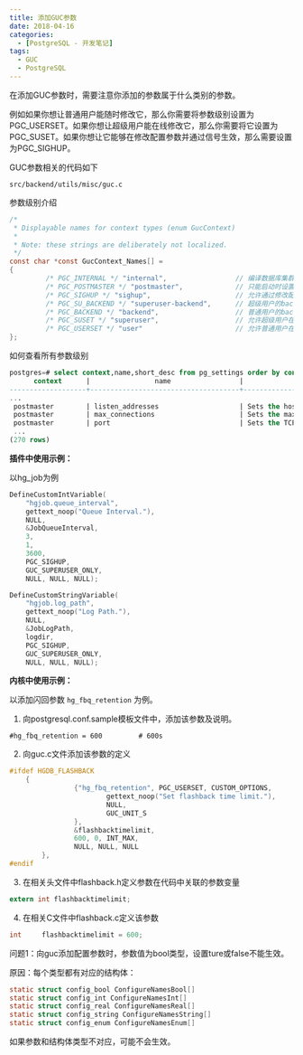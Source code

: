 ```yaml
---
title: 添加GUC参数
date: 2018-04-16 
categories: 
  - [PostgreSQL - 开发笔记]
tags: 
  - GUC
  - PostgreSQL
---
```



在添加GUC参数时，需要注意你添加的参数属于什么类别的参数。

例如如果你想让普通用户能随时修改它，那么你需要将参数级别设置为PGC_USERSET。如果你想让超级用户能在线修改它，那么你需要将它设置为PGC_SUSET。如果你想让它能够在修改配置参数并通过信号生效，那么需要设置为PGC_SIGHUP。

GUC参数相关的代码如下

```shell
src/backend/utils/misc/guc.c
```

参数级别介绍
```c
/*  
 * Displayable names for context types (enum GucContext)  
 *  
 * Note: these strings are deliberately not localized.  
 */  
const char *const GucContext_Names[] =  
{  
         /* PGC_INTERNAL */ "internal",					// 编译数据库集群时设置  
         /* PGC_POSTMASTER */ "postmaster",				// 只能启动时设置  
         /* PGC_SIGHUP */ "sighup",						// 允许通过修改配置文件，并通过SIGHUP信号更新参数。  
         /* PGC_SU_BACKEND */ "superuser-backend",		// 超级用户的backend级参数  
         /* PGC_BACKEND */ "backend",					// 普通用户的backend级参数  
         /* PGC_SUSET */ "superuser",					// 允许超级用户在线修改的参数  
         /* PGC_USERSET */ "user"						// 允许普通用户在线修改的参数  
};  
```
如何查看所有参数级别
```sql
postgres=# select context,name,short_desc from pg_settings order by context,category,name;  
      context      |                name                 |                                                          short_desc                                                             
-------------------+-------------------------------------+-------------------------------------------------------------------------------------------------------------------------------  
...
 postmaster        | listen_addresses                    | Sets the host name or IP address(es) to listen to.  
 postmaster        | max_connections                     | Sets the maximum number of concurrent connections.  
 postmaster        | port                                | Sets the TCP port the server listens on.  
 ...
(270 rows)  
```
**插件中使用示例：**

以hg_job为例

```c
DefineCustomIntVariable(
	"hgjob.queue_interval",
	gettext_noop("Queue Interval."),
	NULL,
	&JobQueueInterval,
	3,
	1,
	3600,
	PGC_SIGHUP,
	GUC_SUPERUSER_ONLY,
	NULL, NULL, NULL);

DefineCustomStringVariable(
	"hgjob.log_path",
	gettext_noop("Log Path."),
	NULL,
	&JobLogPath,
	logdir,
	PGC_SIGHUP,
	GUC_SUPERUSER_ONLY,
	NULL, NULL, NULL);
```



**内核中使用示例：**

以添加闪回参数 `hg_fbq_retention` 为例。

1. 向postgresql.conf.sample模板文件中，添加该参数及说明。

```shell
#hg_fbq_retention = 600			# 600s
```



2. 向guc.c文件添加该参数的定义

```c
#ifdef HGDB_FLASHBACK
	{
                {"hg_fbq_retention", PGC_USERSET, CUSTOM_OPTIONS,
                        gettext_noop("Set flashback time limit."),
                        NULL,
                        GUC_UNIT_S
                },
                &flashbacktimelimit,
                600, 0, INT_MAX,
                NULL, NULL, NULL
        },
#endif
```



3. 在相关头文件中flashback.h定义参数在代码中关联的参数变量

```c
extern int flashbacktimelimit;
```



4. 在相关C文件中flashback.c定义该参数

```c
int		flashbacktimelimit = 600;
```





问题1：向guc添加配置参数时，参数值为bool类型，设置ture或false不能生效。

原因：每个类型都有对应的结构体：

```c
static struct config_bool ConfigureNamesBool[]
static struct config_int ConfigureNamesInt[]
static struct config_real ConfigureNamesReal[]
static struct config_string ConfigureNamesString[]
static struct config_enum ConfigureNamesEnum[]
```

如果参数和结构体类型不对应，可能不会生效。